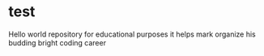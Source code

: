# test
Hello world repository for educational purposes it helps mark organize his budding bright coding career
